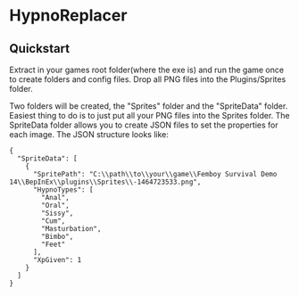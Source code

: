 # HypnoReplacer

## Quickstart
Extract in your games root folder(where the exe is) and run the game once to create folders and config files.
Drop all PNG files into the Plugins/Sprites folder.


Two folders will be created, the "Sprites" folder and the "SpriteData" folder. Easiest thing to do is to just put all your PNG files into the Sprites folder. The SpriteData folder allows you to create JSON files to set the properties for each image. The JSON structure looks like: 
```
{
  "SpriteData": [
    {
      "SpritePath": "C:\\path\\to\\your\\game\\Femboy Survival Demo 14\\BepInEx\\plugins\\Sprites\\-1464723533.png",
      "HypnoTypes": [
		"Anal",
		"Oral",
		"Sissy",
		"Cum",
		"Masturbation",
		"Bimbo",
		"Feet"
      ],
      "XpGiven": 1
    }
  ]
}
```
